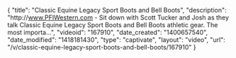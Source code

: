 {
    "title": "Classic Equine Legacy Sport Boots and Bell Boots",
    "description": "http:\/\/www.PFIWestern.com - Sit down with Scott Tucker and Josh as they talk Classic Equine Legacy Sport Boots and Bell Boots athletic gear. The most importa...",
    "videoid": "167910",
    "date_created": "1400657540",
    "date_modified": "1418181430",
    "type": "captivate",
    "layout": "video",
    "url": "\/v\/classic-equine-legacy-sport-boots-and-bell-boots\/167910"
}